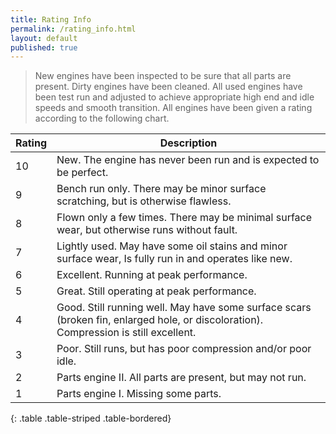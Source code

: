 ```yaml
---
title: Rating Info
permalink: /rating_info.html
layout: default
published: true
---
```


> New engines have been inspected to be sure that all parts are present.  Dirty engines have been cleaned.  All used engines have been test run and adjusted to achieve appropriate high end and idle speeds and smooth transition.  All engines have been given a rating according to the following chart.

 Rating    | Description
-----------|--------------
 10        | New.  The engine has never been run and is expected to be perfect.
 9         | Bench run only.  There may be minor surface scratching, but is otherwise flawless.
 8         | Flown only a few times.  There may be minimal surface wear, but otherwise runs without fault.
 7         | Lightly used.  May have some oil stains and minor surface wear, Is fully run in and operates like new.
 6         | Excellent. Running at peak performance.
 5         | Great.  Still operating at peak performance.
 4         | Good.  Still running well.  May have some surface scars (broken fin, enlarged hole, or discoloration).  Compression is still excellent.
 3         | Poor.  Still runs, but has poor compression and/or poor idle.
 2         | Parts engine II.  All parts are present, but may not run.
 1         | Parts engine I.  Missing some parts.
{: .table .table-striped .table-bordered}

